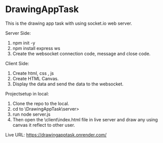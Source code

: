 # DrawingAppTask
This is the drawing app task with using socket.io web server.



Server Side:
1. npm init -y
2. npm install express ws
3. Create the websocket connection code, message and close code.


Client Side:
1. Create html, css , js
2. Create HTML Canvas.
3. Display the data and send the data to the websocket.



Projectsetup in local:
1. Clone the repo to the local.
2. cd to \DrawingAppTask\server>  
3. run node server.js
4. Then open the \client\index.html file in live server and draw any using canvas it reflect to other user.


Live URL:  https://drawingapptask.onrender.com/